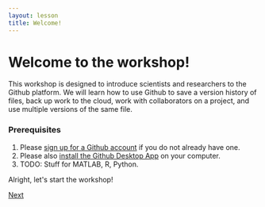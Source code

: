 ```yaml
---
layout: lesson
title: Welcome!
---
```


# Welcome to the workshop!

This workshop is designed to introduce scientists and researchers to the Github platform. We will learn how to use Github to save a version history of files, back up work to the cloud, work with collaborators on a project, and use multiple versions of the same file.

### Prerequisites

1. Please [sign up for a Github account](https://github.com) if you do not already have one.
2. Please also [install the Github Desktop App](https://desktop.github.com/) on your computer.
3. TODO: Stuff for MATLAB, R, Python.

Alright, let's start the workshop!

[Next](overview)
